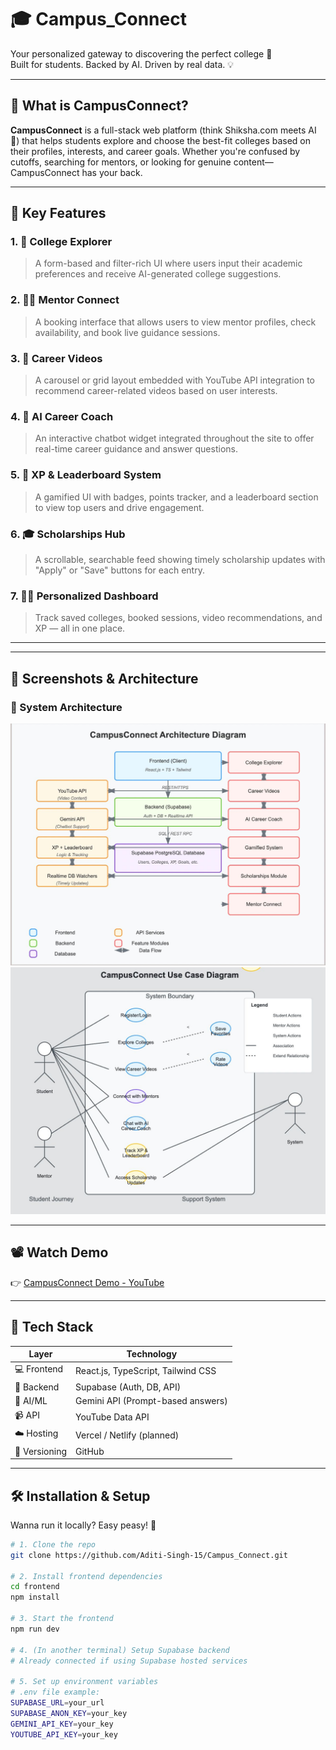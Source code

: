 # 🎓 Campus_Connect

Your personalized gateway to discovering the perfect college 🎯  
Built for students. Backed by AI. Driven by real data. 💡

---

## 🚀 What is CampusConnect?

**CampusConnect** is a full-stack web platform (think Shiksha.com meets AI 🤖) that helps students explore and choose the best-fit colleges based on their profiles, interests, and career goals. Whether you're confused by cutoffs, searching for mentors, or looking for genuine content—CampusConnect has your back.

---

## 🧠 Key Features


### 1. 🎯 College Explorer
> A form-based and filter-rich UI where users input their academic preferences and receive AI-generated college suggestions.

### 2. 🧑‍🏫 Mentor Connect
> A booking interface that allows users to view mentor profiles, check availability, and book live guidance sessions.

### 3. 🎥 Career Videos
> A carousel or grid layout embedded with YouTube API integration to recommend career-related videos based on user interests.

### 4. 🤖 AI Career Coach
> An interactive chatbot widget integrated throughout the site to offer real-time career guidance and answer questions.

### 5. 🏅 XP & Leaderboard System
> A gamified UI with badges, points tracker, and a leaderboard section to view top users and drive engagement.

### 6. 🎓 Scholarships Hub
> A scrollable, searchable feed showing timely scholarship updates with "Apply" or "Save" buttons for each entry.

### 7. 🧑‍💻 Personalized Dashboard
> Track saved colleges, booked sessions, video recommendations, and XP — all in one place.

---
---

## 📸 Screenshots & Architecture

### 🧱 System Architecture

![Architecture Diagram](./Architecture.jpeg)
![Use Case](./UseCase.jpeg)  



---

## 📽️ Watch Demo

👉 [CampusConnect Demo - YouTube](https://youtu.be/6wZdsJ0ldPk?si=6LLgnTKU24iRTYBN)

---


## 🧱 Tech Stack

| Layer        | Technology                     |
|--------------|---------------------------------|
| 💻 Frontend   | React.js, TypeScript, Tailwind CSS |
| 🔌 Backend    | Supabase (Auth, DB, API)        |
| 🤖 AI/ML      | Gemini API (Prompt-based answers) |
| 📹 API        | YouTube Data API               |
| ☁️ Hosting    | Vercel / Netlify (planned)     |
| 🔧 Versioning | GitHub                         |

---



## 🛠️ Installation & Setup

Wanna run it locally? Easy peasy! 🍋

```bash
# 1. Clone the repo
git clone https://github.com/Aditi-Singh-15/Campus_Connect.git

# 2. Install frontend dependencies
cd frontend
npm install

# 3. Start the frontend
npm run dev

# 4. (In another terminal) Setup Supabase backend
# Already connected if using Supabase hosted services

# 5. Set up environment variables
# .env file example:
SUPABASE_URL=your_url
SUPABASE_ANON_KEY=your_key
GEMINI_API_KEY=your_key
YOUTUBE_API_KEY=your_key
```
